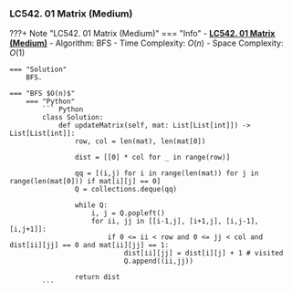 ### LC542. 01 Matrix (Medium)
???+ Note "LC542. 01 Matrix (Medium)"
    === "Info"
        - **<a href="https://leetcode-cn.com/problems/01-matrix/" target="_blank">LC542. 01 Matrix (Medium)</a>**
        - Algorithm: BFS
        - Time Complexity: $O(n)$
        - Space Complexity: $O(1)$
        
    === "Solution"
        BFS.

    === "BFS $O(n)$"
        === "Python"
            ``` Python
            class Solution:
                def updateMatrix(self, mat: List[List[int]]) -> List[List[int]]:                
                    row, col = len(mat), len(mat[0])

                    dist = [[0] * col for _ in range(row)]

                    qq = [(i,j) for i in range(len(mat)) for j in range(len(mat[0])) if mat[i][j] == 0]
                    Q = collections.deque(qq)
                    
                    while Q:            
                        i, j = Q.popleft()
                        for ii, jj in [[i-1,j], [i+1,j], [i,j-1], [i,j+1]]:
                            if 0 <= ii < row and 0 <= jj < col and dist[ii][jj] == 0 and mat[ii][jj] == 1:
                                dist[ii][jj] = dist[i][j] + 1 # visited
                                Q.append((ii,jj))

                    return dist
            ```   